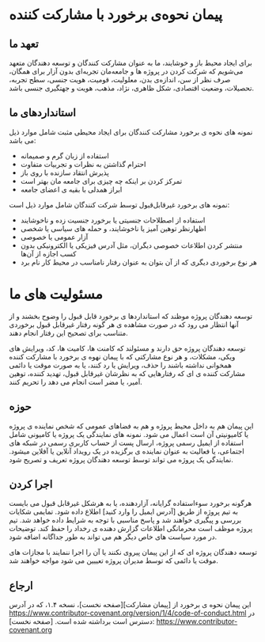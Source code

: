 
# پیمان نحوه‌ی برخورد با مشارکت کننده

## تعهد ما

برای ایجاد محیط باز و خوشایند، ما به عنوان مشارکت کنندگان و توسعه دهندگان متعهد می‌شویم که
شرکت کردن در پروژه ها و جامعه‌مان تجربه‌ای بدون آزار برای همگان، صرف نظر از سن، اندازه‌ی بدن، معلولیت،
قومیت، هویت جنسی، سطح تجربه، تحصیلات، وضعیت اقتصادی، شکل ظاهری، نژاد، مذهب، هویت و جهتگیری جنسی
باشد.

## استانداردهای ما

نمونه های نحوه ی برخورد مشارکت کنندگان برای ایجاد محیطی مثبت شامل موارد ذیل می باشد:

* استفاده از زبان گرم و صمیمانه
* احترام گذاشتن به نظرات و تجربیات متفاوت
* پذیرش انتقاد سازنده با روی باز
* تمرکز کردن بر اینکه چه چیزی برای جامعه مان بهتر است
* ابراز همدلی با بقیه ی اعضای جامعه

نمونه های برخورد غیرقابل‌قبول توسط شرکت کنندگان شامل موارد ذیل است:

* استفاده از اصطلاحات جنسیتی یا برخورد جنسیت زده و ناخوشایند
* اظهار‌نظر توهین آمیز یا ناخوشایند، و حمله های سیاسی یا شخصی
* آزار عمومی یا خصوصی
* منتشر کردن اطلاعات خصوصی دیگران، مثل آدرس فیزیکی یا الکترونیکی بدون کسب اجازه از آن‌ها
* هر نوع برخوردی دیگری که از آن بتوان به عنوان رفتار نامناسب در محیط کار نام برد

# مسئولیت های ما

توسعه دهندگان پروژه موظند که استانداردها ی برخورد قابل قبول را وضوح بخشند و از آنها انتظار می رود که
در صورت مشاهده ی هر گونه رفتار غیرقابل قبول برخوردی متناسب برای تصحیح این رفتار انجام دهند.

توسعه دهندگان پروژه حق دارند و مسئولند که کامنت ها، کامیت ها، کد، ویرایش های ویکی، مشکلات، و هر نوع مشارکتی
که با پیمان نهوه ی برخورد با مشارکت کننده همخوانی نداشته باشند را حذف، ویرایش یا رد کنند، یا به صورت موقت یا
دائمی مشارکت کننده ی ای که رفتارهایی که به نظرشان غیرقابل قبول، تهدید کننده، توهین آمیر، یا مضر است انجام
می دهد را تحریم کنند.

## حوزه

این پیمان هم به داخل محیط پروژه و هم به فضاهای عمومی که شخص نماینده ی پروژه یا کامیونیتی آن است
اعمال می شود. نمونه های نمایندگی یک پروژه یا کامیونی شامل استفاده از ایمیل رسمی پروژه، ارسال پست از
حساب کاربری رسمی در شبکه های اجتماعی، یا فعالیت به عنوان نماینده ی برگزیده در یک رویداد آنلاین یا آفلاین
میشود. نمایندگی یک پروژه می تواند توسط توسعه دهندگان پروژه تعریف و تصریح شود.

## اجرا کردن

هرگونه برخورد سوءاستفاده گرایانه، آزاردهنده، یا به هرشکل غیرقابل قبول می بایست به تیم پروژه از طریق
[آدرس ایمیل را وارد کنید] اطلاع داده شود. تمایمی شکایات بررسی و پیگیری خواهند شد و پاسخ مناسبی
با توجه به شرایط داده خواهد شد. تیم پروژه موظف است محرمانگی اطلاعات گزارش دهنده ی رخداد را حفظ کند.
توضیحات در مورد سیاست های خاص دیگر  هم می تواند به طور جداگانه اضافه شود.

توسعه دهندگان پروژه ای که از این پیمان پیروی نکنند یا آن را اجرا ننمایند با مجازات های موقت یا دائمی که توسط
مدیران پروژه تعییین می شود مواجه خواهند شد.

## ارجاع

این پیمان نحوه ی برخورد از [پیمان مشارکت][صفحه نخست]، نسخه ۱.۴، که در آدرس
https://www.contributor-covenant.org/version/1/4/code-of-conduct.html در دسترس است
برداشته شده است.
[صفحه نخست]: https://www.contributor-covenant.org
